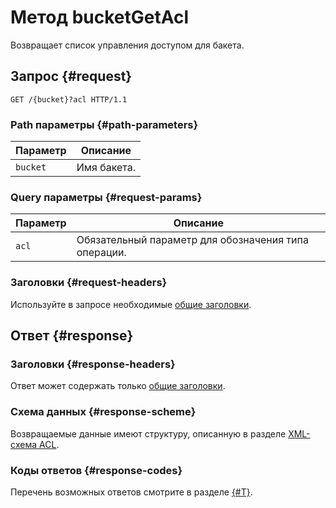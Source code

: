 # Метод bucketGetAcl

Возвращает список управления доступом для бакета.


## Запрос {#request}

```
GET /{bucket}?acl HTTP/1.1
```

### Path параметры {#path-parameters}

Параметр | Описание
----- | -----
`bucket` | Имя бакета.

### Query параметры {#request-params}

Параметр | Описание
----- | -----
`acl` | Обязательный параметр для обозначения типа операции.


### Заголовки {#request-headers}

Используйте в запросе необходимые [общие заголовки](../common-request-headers.md).

## Ответ {#response}

### Заголовки {#response-headers}

Ответ может содержать только [общие заголовки](../common-response-headers.md).

### Схема данных {#response-scheme}

Возвращаемые данные имеют структуру, описанную в разделе [XML-cхема ACL](xmlscheme.md).

### Коды ответов {#response-codes}

Перечень возможных ответов смотрите в разделе [{#T}](../response-codes.md).

